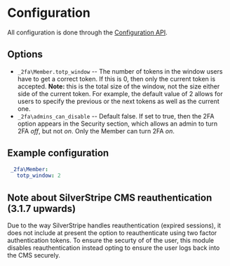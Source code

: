 # Configuration

All configuration is done through the [Configuration API](http://doc.silverstripe.org/framework/en/3.1/topics/configuration).

## Options

 * `_2fa\Member.totp_window` -- The number of tokens in the window users
 have to get a correct token. If this is 0, then only the current token is
 accepted. **Note:** this is the total size of the window, not the size either
 side of the current token. For example, the default value of 2 allows for users
 to specify the previous or the next tokens as well as the current one.
* `_2fa\admins_can_disable` -- Default false. If set to true, then the 2FA
 option appears in the Security section, which allows an admin to turn 2FA _off_,
 but not _on_. Only the Member can turn 2FA _on_.

## Example configuration
```yaml
 _2fa\Member:
   totp_window: 2
```

## Note about SilverStripe CMS reauthentication (3.1.7 upwards)
Due to the way SilverStripe handles reauthentication (expired sessions), it does not include at present the option to reauthenticate using two factor authentication tokens. To ensure the securty of of the user, this module disables reauthentication instead opting to ensure the user logs back into the CMS securely.
